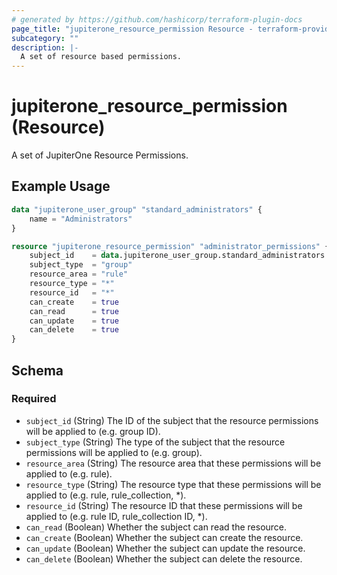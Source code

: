```yaml
---
# generated by https://github.com/hashicorp/terraform-plugin-docs
page_title: "jupiterone_resource_permission Resource - terraform-provider-jupiterone"
subcategory: ""
description: |-
  A set of resource based permissions.
---
```


# jupiterone_resource_permission (Resource)

A set of JupiterOne Resource Permissions.

## Example Usage

```terraform
data "jupiterone_user_group" "standard_administrators" {
    name = "Administrators"
}

resource "jupiterone_resource_permission" "administrator_permissions" {
    subject_id    = data.jupiterone_user_group.standard_administrators.id
    subject_type  = "group"
    resource_area = "rule"
    resource_type = "*"
    resource_id   = "*"
    can_create    = true
    can_read      = true
    can_update    = true
    can_delete    = true
}
```

<!-- schema generated by tfplugindocs -->

## Schema

### Required

- `subject_id` (String) The ID of the subject that the resource permissions will be applied to (e.g. group ID).
- `subject_type` (String) The type of the subject that the resource permissions will be applied to (e.g. group).
- `resource_area` (String) The resource area that these permissions will be applied to (e.g. rule).
- `resource_type` (String) The resource type that these permissions will be applied to (e.g. rule, rule_collection, \*).
- `resource_id` (String) The resource ID that these permissions will be applied to (e.g. rule ID, rule_collection ID, \*).
- `can_read` (Boolean) Whether the subject can read the resource.
- `can_create` (Boolean) Whether the subject can create the resource.
- `can_update` (Boolean) Whether the subject can update the resource.
- `can_delete` (Boolean) Whether the subject can delete the resource.
